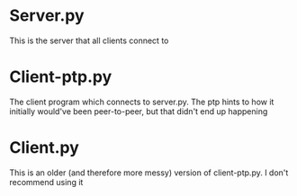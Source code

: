 # Server.py

This is the server that all clients connect to


# Client-ptp.py

The client program which connects to server.py. The ptp hints to how it initially would've been peer-to-peer, but that didn't end up happening


# Client.py

This is an older (and therefore more messy) version of client-ptp.py. I don't recommend using it
